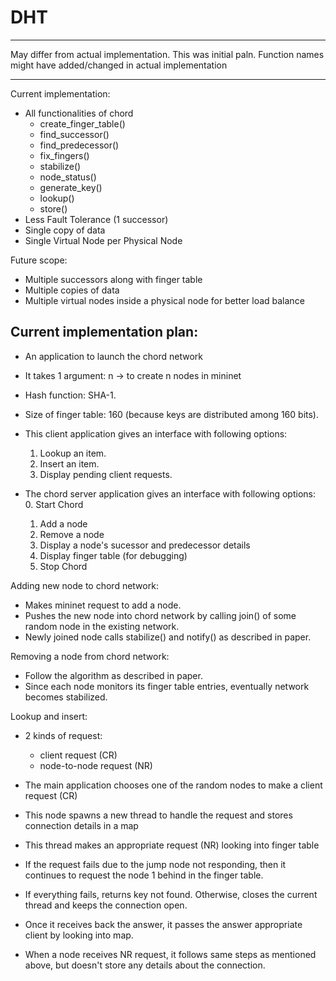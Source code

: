 # DHT
******
May differ from actual implementation. This was initial paln. Function names might have added/changed in actual implementation
******

Current implementation:
- All functionalities of chord
	- create_finger_table()
    - find_successor()
	- find_predecessor()
    - fix_fingers()
    - stabilize()
	- node_status()
	- generate_key()
	- lookup()
	- store()
- Less Fault Tolerance (1 successor)
- Single copy of data
- Single Virtual Node per Physical Node


Future scope:
- Multiple successors along with finger table
- Multiple copies of data
- Multiple virtual nodes inside a physical node for better load balance


Current implementation plan:
----------------------------
- An application to launch the chord network
- It takes 1 argument: n -> to create n nodes in mininet

- Hash function: SHA-1.
- Size of finger table: 160 (because keys are distributed among 160 bits).


- This client application gives an interface with following options:
    1. Lookup an item.
    2. Insert an item.
    3. Display pending client requests.

- The chord server application gives an interface with following options:
	0. Start Chord
    1. Add a node
    2. Remove a node
    3. Display a node's sucessor and predecessor details
    4. Display finger table (for debugging)
    5. Stop Chord


Adding new node to chord network:
- Makes mininet request to add a node.
- Pushes the new node into chord network by calling join() of some random node in the existing network.
- Newly joined node calls stabilize() and notify() as described in paper.


Removing a node from chord network:
- Follow the algorithm as described in paper.
- Since each node monitors its finger table entries, eventually network becomes stabilized.


Lookup and insert:
- 2 kinds of request:
    - client request (CR)
    - node-to-node request (NR)
	
- The main application chooses one of the random nodes to make a client request (CR)
- This node spawns a new thread to handle the request and stores connection details in a map
- This thread makes an appropriate request (NR) looking into finger table
- If the request fails due to the jump node not responding, then it continues to request the node 1 behind in the finger table.
- If everything fails, returns key not found. Otherwise, closes the current thread and keeps the connection open.
- Once it receives back the answer, it passes the answer appropriate client by looking into map.
- When a node receives NR request, it follows same steps as mentioned above, but doesn't store any details about the connection.

